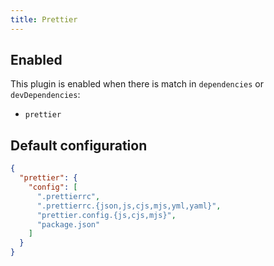```yaml
---
title: Prettier
---
```


## Enabled

This plugin is enabled when there is match in `dependencies` or
`devDependencies`:

- `prettier`

## Default configuration

```json title="knip.json"
{
  "prettier": {
    "config": [
      ".prettierrc",
      ".prettierrc.{json,js,cjs,mjs,yml,yaml}",
      "prettier.config.{js,cjs,mjs}",
      "package.json"
    ]
  }
}
```
